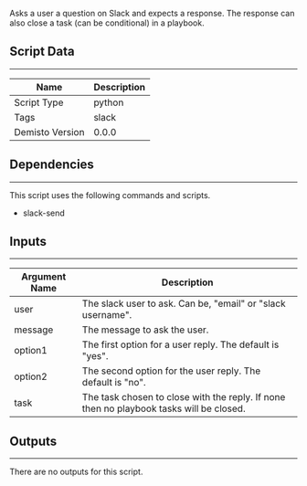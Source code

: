 Asks a user a question on Slack and expects a response. The response can also close a task (can be conditional) in a playbook.

## Script Data
---

| **Name** | **Description** |
| --- | --- |
| Script Type | python |
| Tags | slack |
| Demisto Version | 0.0.0 |

## Dependencies
---
This script uses the following commands and scripts.
* slack-send

## Inputs
---

| **Argument Name** | **Description** |
| --- | --- |
| user | The slack user to ask. Can be, "email" or "slack username". |
| message | The message to ask the user. |
| option1 | The first option for a user reply. The default is "yes". |
| option2 | The second option for the user reply. The default is "no". |
| task | The task chosen to close with the reply. If none then no playbook tasks will be closed. |

## Outputs
---
There are no outputs for this script.
